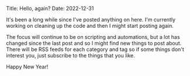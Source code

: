 Title: Hello, again?
Date: 2022-12-31 

It's been a long while since I've posted anything on here. I'm currently working on cleaning up the code and then I might start posting again. 

The focus will continue to be on scripting and automations, but a lot has changed since the last post and so I might find new things to post about. There will be RSS feeds for each category and tag so if some things don't interest you, just subscribe to the things that you like.

Happy New Year!